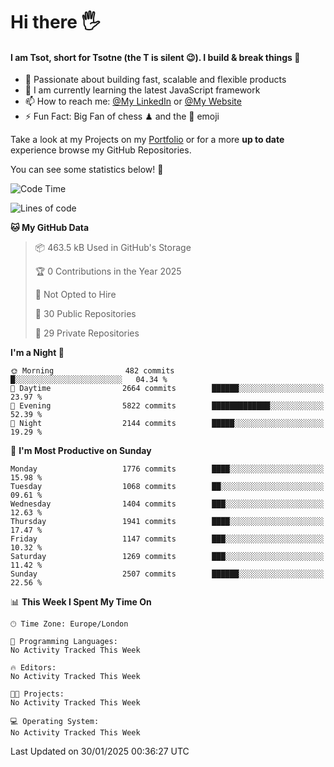 # Hi there :raised_hand_with_fingers_splayed:
#### I am Tsot, short for Tsotne (the T is silent :wink:). I build & break things :space_invader:
- :telescope: Passionate about building fast, scalable and flexible products
- :seedling: I am currently learning the latest JavaScript framework 
- :mailbox: How to reach me: [@My LinkedIn](https://www.linkedin.com/in/tsotne-gvadzabia/) or [@My Website](https://tsotne.co.uk/contact)
- :zap: Fun Fact: Big Fan of chess ♟ and the 👾 emoji

Take a look at my Projects on my [Portfolio](https://tsotne.co.uk/) or for a more **up to date** experience browse my GitHub Repositories.

You can see some statistics below! :space_invader:
<!--START_SECTION:waka-->
![Code Time](http://img.shields.io/badge/Code%20Time-761%20hrs%202%20mins-blue)

![Lines of code](https://img.shields.io/badge/From%20Hello%20World%20I%27ve%20Written-7.2%20million%20lines%20of%20code-blue)

**🐱 My GitHub Data** 

> 📦 463.5 kB Used in GitHub's Storage 
 > 
> 🏆 0 Contributions in the Year 2025
 > 
> 🚫 Not Opted to Hire
 > 
> 📜 30 Public Repositories 
 > 
> 🔑 29 Private Repositories 
 > 
**I'm a Night 🦉** 

```text
🌞 Morning                482 commits         █░░░░░░░░░░░░░░░░░░░░░░░░   04.34 % 
🌆 Daytime                2664 commits        ██████░░░░░░░░░░░░░░░░░░░   23.97 % 
🌃 Evening                5822 commits        █████████████░░░░░░░░░░░░   52.39 % 
🌙 Night                  2144 commits        █████░░░░░░░░░░░░░░░░░░░░   19.29 % 
```
📅 **I'm Most Productive on Sunday** 

```text
Monday                   1776 commits        ████░░░░░░░░░░░░░░░░░░░░░   15.98 % 
Tuesday                  1068 commits        ██░░░░░░░░░░░░░░░░░░░░░░░   09.61 % 
Wednesday                1404 commits        ███░░░░░░░░░░░░░░░░░░░░░░   12.63 % 
Thursday                 1941 commits        ████░░░░░░░░░░░░░░░░░░░░░   17.47 % 
Friday                   1147 commits        ███░░░░░░░░░░░░░░░░░░░░░░   10.32 % 
Saturday                 1269 commits        ███░░░░░░░░░░░░░░░░░░░░░░   11.42 % 
Sunday                   2507 commits        ██████░░░░░░░░░░░░░░░░░░░   22.56 % 
```


📊 **This Week I Spent My Time On** 

```text
🕑︎ Time Zone: Europe/London

💬 Programming Languages: 
No Activity Tracked This Week

🔥 Editors: 
No Activity Tracked This Week

🐱‍💻 Projects: 
No Activity Tracked This Week

💻 Operating System: 
No Activity Tracked This Week
```


 Last Updated on 30/01/2025 00:36:27 UTC
<!--END_SECTION:waka-->
